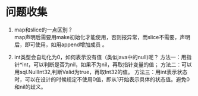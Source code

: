 # 问题收集

1. map和slice的一点区别？  
map声明后需要用make初始化才能使用，否则报异常，而slice不需要，声明后，即可使用，如用append增加成员 。
   
2. int类型会自动化为0，如何表示没有值（类似java中的null)呢？
方法一：用指针*int，可以判断是否为nil，如果不为nil，再取指针变量的值；
方法二：可以用sql.NullInt32,判断Valid为true，再取Int32的值。
方法三：用int表示状态时，可以在设计的时候规定不使用0值，即从1开始表示具体的状态值。避免0和nil的歧义。
   

